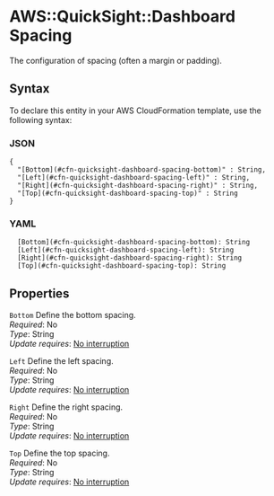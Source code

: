 # AWS::QuickSight::Dashboard Spacing<a name="aws-properties-quicksight-dashboard-spacing"></a>

The configuration of spacing \(often a margin or padding\)\.

## Syntax<a name="aws-properties-quicksight-dashboard-spacing-syntax"></a>

To declare this entity in your AWS CloudFormation template, use the following syntax:

### JSON<a name="aws-properties-quicksight-dashboard-spacing-syntax.json"></a>

```
{
  "[Bottom](#cfn-quicksight-dashboard-spacing-bottom)" : String,
  "[Left](#cfn-quicksight-dashboard-spacing-left)" : String,
  "[Right](#cfn-quicksight-dashboard-spacing-right)" : String,
  "[Top](#cfn-quicksight-dashboard-spacing-top)" : String
}
```

### YAML<a name="aws-properties-quicksight-dashboard-spacing-syntax.yaml"></a>

```
  [Bottom](#cfn-quicksight-dashboard-spacing-bottom): String
  [Left](#cfn-quicksight-dashboard-spacing-left): String
  [Right](#cfn-quicksight-dashboard-spacing-right): String
  [Top](#cfn-quicksight-dashboard-spacing-top): String
```

## Properties<a name="aws-properties-quicksight-dashboard-spacing-properties"></a>

`Bottom` <a name="cfn-quicksight-dashboard-spacing-bottom"></a>
Define the bottom spacing\.  
_Required_: No  
_Type_: String  
_Update requires_: [No interruption](https://docs.aws.amazon.com/AWSCloudFormation/latest/UserGuide/using-cfn-updating-stacks-update-behaviors.html#update-no-interrupt)

`Left` <a name="cfn-quicksight-dashboard-spacing-left"></a>
Define the left spacing\.  
_Required_: No  
_Type_: String  
_Update requires_: [No interruption](https://docs.aws.amazon.com/AWSCloudFormation/latest/UserGuide/using-cfn-updating-stacks-update-behaviors.html#update-no-interrupt)

`Right` <a name="cfn-quicksight-dashboard-spacing-right"></a>
Define the right spacing\.  
_Required_: No  
_Type_: String  
_Update requires_: [No interruption](https://docs.aws.amazon.com/AWSCloudFormation/latest/UserGuide/using-cfn-updating-stacks-update-behaviors.html#update-no-interrupt)

`Top` <a name="cfn-quicksight-dashboard-spacing-top"></a>
Define the top spacing\.  
_Required_: No  
_Type_: String  
_Update requires_: [No interruption](https://docs.aws.amazon.com/AWSCloudFormation/latest/UserGuide/using-cfn-updating-stacks-update-behaviors.html#update-no-interrupt)

